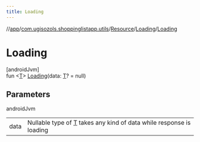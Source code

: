 ```yaml
---
title: Loading
---
```

//[app](../../../../index.html)/[com.ugisozols.shoppinglistapp.utils](../../index.html)/[Resource](../index.html)/[Loading](index.html)/[Loading](-loading.html)



# Loading



[androidJvm]\
fun &lt;[T](index.html)&gt; [Loading](-loading.html)(data: [T](index.html)? = null)



## Parameters


androidJvm

| | |
|---|---|
| data | Nullable type of [T](index.html) takes any kind of data while response is loading |




